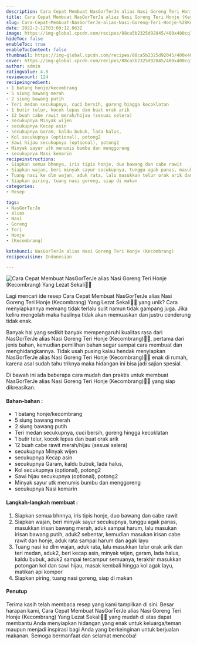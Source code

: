 ```yaml
---
description: Cara Cepat Membuat NasGorTerJe alias Nasi Goreng Teri Honje (Kecombrang) Yang Lezat Sekali"
title: Cara Cepat Membuat NasGorTerJe alias Nasi Goreng Teri Honje (Kecombrang) Yang Lezat Sekali
slug: Cara-Cepat-Membuat-NasGorTerJe-alias-Nasi-Goreng-Teri-Honje-%28Kecombrang%29-Yang-Lezat-Sekali
date: 2022-2-12T03:09:12.063Z
image: https://img-global.cpcdn.com/recipes/88ca5b2325d92045/400x400cq70/photo.jpg
hideToc: false
enableToc: true
enableTocContent: false
thumbnail: https://img-global.cpcdn.com/recipes/88ca5b2325d92045/400x400cq70/photo.jpg
cover: https://img-global.cpcdn.com/recipes/88ca5b2325d92045/400x400cq70/photo.jpg
author: admin
ratingvalue: 4.8
reviewcount: 124
recipeingredient:
- 1 batang honje/kecombrang
- 5 siung bawang merah
- 2 siung bawang putih
- Teri medan secukupnya, cuci bersih, goreng hingga kecoklatan
- 1 butir telur, kocok lepas dan buat orak arik
- 12 buah cabe rawit merah/hijau (sesuai selera)
- secukupnya Minyak wijen
- secukupnya Kecap asin
- secukupnya Garam, kaldu bubuk, lada halus,
- Kol secukupnya (optional), potong2
- Sawi hijau secukupnya (optional), potong2
- Minyak sayur utk menumis bumbu dan menggoreng
- secukupnya Nasi kemarin
recipeinstructions:
- Siapkan semua bhnnya, iris tipis honje, duo bawang dan cabe rawit
- Siapkan wajan, beri minyak sayur secukupnya, tunggu agak panas, masukkan irisan bawang merah, aduk sampai harum, lalu masukan irisan bawang putih, aduk2 sebentar, kemudian masukan irisan cabe rawit dan honje, aduk rata sampai harum dan agak layu
- Tuang nasi ke dlm wajan, aduk rata, lalu masukkan telur orak arik dan teri medan, aduk2, beri kecap asin, minyak wijen, garam, lada halus, kaldu bubuk, aduk2 sampai tercampur semuanya, terakhir masukkan potongan kol dan sawi hijau, masak kembali hingga kol agak layu, matikan api kompor
- Siapkan piring, tuang nasi goreng, siap di makan
categories:
- Resep

tags:
- NasGorTerJe
- alias
- Nasi
- Goreng
- Teri
- Honje
- (Kecombrang)

katakunci: NasGorTerJe alias Nasi Goreng Teri Honje (Kecombrang)
recipecuisine: Indonesian

---
```


![Cara Cepat Membuat NasGorTerJe alias Nasi Goreng Teri Honje (Kecombrang) Yang Lezat Sekali👩‍🍳](https://img-global.cpcdn.com/recipes/88ca5b2325d92045/400x400cq70/photo.jpg)

Lagi mencari ide resep Cara Cepat Membuat NasGorTerJe alias Nasi Goreng Teri Honje (Kecombrang) Yang Lezat Sekali👩‍🍳 yang unik? Cara menyiapkannya memang tidak terlalu sulit namun tidak gampang juga. Jika keliru mengolah maka hasilnya tidak akan memuaskan dan justru cenderung tidak enak.

Banyak hal yang sedikit banyak mempengaruhi kualitas rasa dari NasGorTerJe alias Nasi Goreng Teri Honje (Kecombrang)👩‍🍳, pertama dari jenis bahan, kemudian pemilihan bahan segar sampai cara membuat dan menghidangkannya. Tidak usah pusing kalau hendak menyiapkan NasGorTerJe alias Nasi Goreng Teri Honje (Kecombrang)👩‍🍳 enak di rumah, karena asal sudah tahu triknya maka hidangan ini bisa jadi sajian spesial.

Di bawah ini ada beberapa cara mudah dan praktis untuk membuat NasGorTerJe alias Nasi Goreng Teri Honje (Kecombrang)👩‍🍳 yang siap dikreasikan.

<!--inarticleads1-->

#### Bahan-bahan :

- 1 batang honje/kecombrang
- 5 siung bawang merah
- 2 siung bawang putih
- Teri medan secukupnya, cuci bersih, goreng hingga kecoklatan
- 1 butir telur, kocok lepas dan buat orak arik
- 12 buah cabe rawit merah/hijau (sesuai selera)
- secukupnya Minyak wijen
- secukupnya Kecap asin
- secukupnya Garam, kaldu bubuk, lada halus,
- Kol secukupnya (optional), potong2
- Sawi hijau secukupnya (optional), potong2
- Minyak sayur utk menumis bumbu dan menggoreng
- secukupnya Nasi kemarin

<!--inarticleads2-->

#### Langkah-langkah membuat :

1. Siapkan semua bhnnya, iris tipis honje, duo bawang dan cabe rawit
1. Siapkan wajan, beri minyak sayur secukupnya, tunggu agak panas, masukkan irisan bawang merah, aduk sampai harum, lalu masukan irisan bawang putih, aduk2 sebentar, kemudian masukan irisan cabe rawit dan honje, aduk rata sampai harum dan agak layu
1. Tuang nasi ke dlm wajan, aduk rata, lalu masukkan telur orak arik dan teri medan, aduk2, beri kecap asin, minyak wijen, garam, lada halus, kaldu bubuk, aduk2 sampai tercampur semuanya, terakhir masukkan potongan kol dan sawi hijau, masak kembali hingga kol agak layu, matikan api kompor
1. Siapkan piring, tuang nasi goreng, siap di makan

#### Penutup

Terima kasih telah membaca resep yang kami tampilkan di sini. Besar harapan kami, Cara Cepat Membuat NasGorTerJe alias Nasi Goreng Teri Honje (Kecombrang) Yang Lezat Sekali👩‍🍳 yang mudah di atas dapat membantu Anda menyiapkan hidangan yang enak untuk keluarga/teman maupun menjadi inspirasi bagi Anda yang berkeinginan untuk berjualan makanan. Semoga bermanfaat dan selamat mencoba!